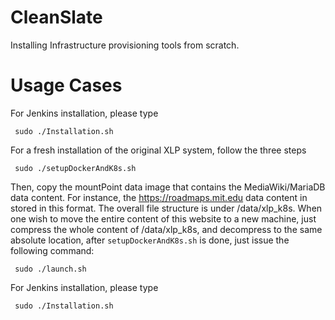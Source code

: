 # CleanSlate
Installing Infrastructure provisioning tools from scratch.

# Usage Cases

For Jenkins installation, please type
```
 sudo ./Installation.sh
```

For a fresh installation of the original XLP system, follow the three steps
```
 sudo ./setupDockerAndK8s.sh
```
Then, copy the mountPoint data image that contains the MediaWiki/MariaDB data content. For instance, the https://roadmaps.mit.edu data content in stored in this format. The overall file structure is under /data/xlp_k8s. When one wish to move the entire content of this website to a new machine, just compress the whole content of /data/xlp_k8s, and decompress to the same absolute location, after <code>setupDockerAndK8s.sh</code> is done, just issue the following command:
```
 sudo ./launch.sh
```

For Jenkins installation, please type
```
 sudo ./Installation.sh
```

